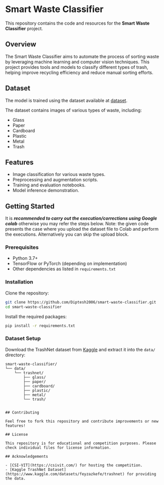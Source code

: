 # Smart Waste Classifier

This repository contains the code and resources for the **Smart Waste Classifier** project.

## Overview

The Smart Waste Classifier aims to automate the process of sorting waste by leveraging machine learning and computer vision techniques. This project provides tools and models to classify different types of trash, helping improve recycling efficiency and reduce manual sorting efforts.

## Dataset

The model is trained using the dataset available at [dataset](https://drive.google.com/file/d/1PMN1Pp_pQo4-5zNE5SBQgLW_Wdsy96BV/view?usp=drive_link).

The dataset contains images of various types of waste, including:

- Glass
- Paper
- Cardboard
- Plastic
- Metal
- Trash

## Features

- Image classification for various waste types.
- Preprocessing and augmentation scripts.
- Training and evaluation notebooks.
- Model inference demonstration.

## Getting Started
It is ***recommended to carry out the execution/corrections using Google colab*** otherwise you may refer the steps below.
Note: the given code presents the case where you upload the dataset file to Colab and perform the executions. Alternatively you can skip the upload block.

### Prerequisites

- Python 3.7+
- TensorFlow or PyTorch (depending on implementation)
- Other dependencies as listed in `requirements.txt`

### Installation

Clone the repository:

```bash
git clone https://github.com/Diptesh2006/smart-waste-classifier.git
cd smart-waste-classifier
```

Install the required packages:

```bash
pip install -r requirements.txt
```

### Dataset Setup

Download the TrashNet dataset from [Kaggle](https://www.kaggle.com/datasets/feyzazkefe/trashnet) and extract it into the `data/` directory:

```
smart-waste-classifier/
└── data/
    └── trashnet/
        ├── glass/
        ├── paper/
        ├── cardboard/
        ├── plastic/
        ├── metal/
        └── trash/
```


```

## Contributing

Feel free to fork this repository and contribute improvements or new features!

## License

This repository is for educational and competition purposes. Please check individual files for license information.

## Acknowledgements

- [CSI-VIT](https://csivit.com/) for hosting the competition.
- [Kaggle TrashNet Dataset](https://www.kaggle.com/datasets/feyzazkefe/trashnet) for providing the data.

